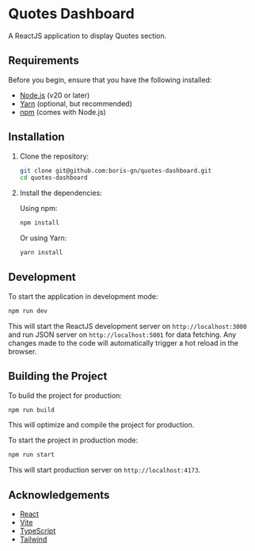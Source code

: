 # Quotes Dashboard

A ReactJS application to display Quotes section.

## Requirements

Before you begin, ensure that you have the following installed:

-   [Node.js](https://nodejs.org/) (v20 or later)
-   [Yarn](https://yarnpkg.com/) (optional, but recommended)
-   [npm](https://www.npmjs.com/) (comes with Node.js)

## Installation

1. Clone the repository:

    ```bash
    git clone git@github.com:boris-gn/quotes-dashboard.git
    cd quotes-dashboard
    ```

2. Install the dependencies:

    Using npm:

    ```bash
    npm install
    ```

    Or using Yarn:

    ```bash
    yarn install
    ```

## Development

To start the application in development mode:

```bash
npm run dev
```

This will start the ReactJS development server on `http://localhost:3000` and run JSON server on `http://localhost:5001` for data fetching. Any changes made to the code will automatically trigger a hot reload in the browser.

## Building the Project

To build the project for production:

```bash
npm run build
```

This will optimize and compile the project for production.

To start the project in production mode:

```bash
npm run start
```

This will start production server on `http://localhost:4173`.

## Acknowledgements

-   [React](https://reactjs.org/)
-   [Vite](https://vite.dev/)
-   [TypeScript](https://www.typescriptlang.org/)
-   [Tailwind](https://tailwindcss.com/)
